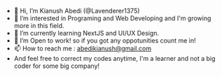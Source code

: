- 👋 Hi, I’m Kianush Abedi (@Lavenderer1375)
- 👀 I’m interested in Programing and Web Developing and I'm growing more in this field.
- 🌱 I’m currently learning NextJS and UI/UX Design.
- 💞️ I’m Open to work! so if you got any oppotunities count me in!
- 📫 How to reach me : abedikianush@gmail.com
- And feel free to correct my codes anytime, I'm a learner and not a big coder for some big company!

<!---
Lavenderer1375/Lavenderer1375 is a ✨ special ✨ repository because its `README.md` (this file) appears on your GitHub profile.
You can click the Preview link to take a look at your changes.
--->
